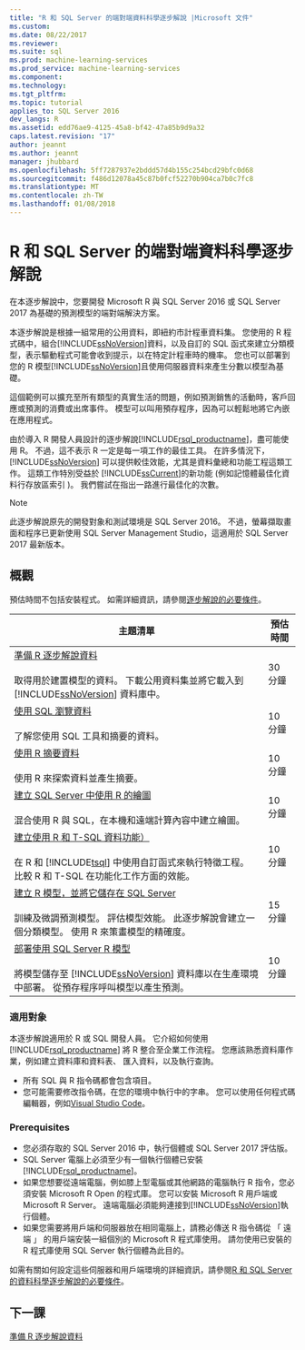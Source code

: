 ```yaml
---
title: "R 和 SQL Server 的端對端資料科學逐步解說 |Microsoft 文件"
ms.custom: 
ms.date: 08/22/2017
ms.reviewer: 
ms.suite: sql
ms.prod: machine-learning-services
ms.prod_service: machine-learning-services
ms.component: 
ms.technology: 
ms.tgt_pltfrm: 
ms.topic: tutorial
applies_to: SQL Server 2016
dev_langs: R
ms.assetid: edd76ae9-4125-45a8-bf42-47a85b9d9a32
caps.latest.revision: "17"
author: jeannt
ms.author: jeannt
manager: jhubbard
ms.openlocfilehash: 5ff7287937e2bddd57d4b155c254bcd29bfc0d68
ms.sourcegitcommit: f486d12078a45c87b0fcf52270b904ca7b0c7fc8
ms.translationtype: MT
ms.contentlocale: zh-TW
ms.lasthandoff: 01/08/2018
---
```

# <a name="end-to-end-data-science-walkthrough-for-r-and-sql-server"></a>R 和 SQL Server 的端對端資料科學逐步解說

在本逐步解說中，您要開發 Microsoft R 與 SQL Server 2016 或 SQL Server 2017 為基礎的預測模型的端對端解決方案。

本逐步解說是根據一組常用的公用資料，即紐約市計程車資料集。 您使用的 R 程式碼中，組合[!INCLUDE[ssNoVersion](../../includes/ssnoversion-md.md)]資料，以及自訂的 SQL 函式來建立分類模型，表示驅動程式可能會收到提示，以在特定計程車時的機率。 您也可以部署到您的 R 模型[!INCLUDE[ssNoVersion](../../includes/ssnoversion-md.md)]且使用伺服器資料來產生分數以模型為基礎。

這個範例可以擴充至所有類型的真實生活的問題，例如預測銷售的活動時，客戶回應或預測的消費或出席事件。 模型可以叫用預存程序，因為可以輕鬆地將它內嵌在應用程式。

由於導入 R 開發人員設計的逐步解說[!INCLUDE[rsql_productname](../../includes/rsql-productname-md.md)]，盡可能使用 R。 不過，這不表示 R 一定是每一項工作的最佳工具。 在許多情況下， [!INCLUDE[ssNoVersion](../../includes/ssnoversion-md.md)] 可以提供較佳效能，尤其是資料彙總和功能工程這類工作。  這類工作特別受益於 [!INCLUDE[ssCurrent](../../includes/sscurrent-md.md)]的新功能 (例如記憶體最佳化資料行存放區索引 )。 我們嘗試在指出一路進行最佳化的次數。

> [!NOTE]
> 此逐步解說原先的開發對象和測試環境是 SQL Server 2016。 不過，螢幕擷取畫面和程序已更新使用 SQL Server Management Studio，這適用於 SQL Server 2017 最新版本。

## <a name="overview"></a>概觀

預估時間不包括安裝程式。 如需詳細資訊，請參閱[逐步解說的必要條件](../tutorials/walkthrough-prerequisites-for-data-science-walkthroughs.md)。

|主題清單|預估時間|
|-|------------------------------|
|[準備 R 逐步解說資料](../tutorials/walkthrough-prepare-the-data.md) <br /><br />取得用於建置模型的資料。 下載公用資料集並將它載入到 [!INCLUDE[ssNoVersion](../../includes/ssnoversion-md.md)] 資料庫中。|30 分鐘|
|[使用 SQL 瀏覽資料](../tutorials/walkthrough-view-and-explore-the-data.md) <br /><br />了解您使用 SQL 工具和摘要的資料。|10 分鐘|
|[使用 R 摘要資料](../tutorials/walkthrough-view-and-summarize-data-using-r.md) <br /><br />使用 R 來探索資料並產生摘要。|10 分鐘|
|[建立 SQL Server 中使用 R 的繪圖](../tutorials/walkthrough-create-graphs-and-plots-using-r.md) <br /><br />混合使用 R 與 SQL，在本機和遠端計算內容中建立繪圖。|10 分鐘|
|[建立使用 R 和 T-SQL 資料功能）](../tutorials/walkthrough-create-data-features.md) <br /><br />在 R 和 [!INCLUDE[tsql](../../includes/tsql-md.md)] 中使用自訂函式來執行特徵工程。 比較 R 和 T-SQL 在功能化工作方面的效能。 |10 分鐘|
|[建立 R 模型，並將它儲存在 SQL Server](../tutorials/walkthrough-build-and-save-the-model.md) <br /><br />訓練及微調預測模型。 評估模型效能。 此逐步解說會建立一個分類模型。 使用 R 來策畫模型的精確度。|15 分鐘|
|[部署使用 SQL Server R 模型](../tutorials/walkthrough-deploy-and-use-the-model.md) <br /><br />將模型儲存至 [!INCLUDE[ssNoVersion](../../includes/ssnoversion-md.md)] 資料庫以在生產環境中部署。 從預存程序呼叫模型以產生預測。|10 分鐘|

### <a name="intended-audience"></a>適用對象

本逐步解說適用於 R 或 SQL 開發人員。 它介紹如何使用 [!INCLUDE[rsql_productname](../../includes/rsql-productname-md.md)] 將 R 整合至企業工作流程。  您應該熟悉資料庫作業，例如建立資料庫和資料表、 匯入資料，以及執行查詢。

+ 所有 SQL 與 R 指令碼都會包含項目。
+ 您可能需要修改指令碼，在您的環境中執行中的字串。 您可以使用任何程式碼編輯器，例如[Visual Studio Code](https://code.visualstudio.com/Download)。

### <a name="prerequisites"></a>Prerequisites

+ 您必須存取的 SQL Server 2016 中，執行個體或 SQL Server 2017 評估版。
+ SQL Server 電腦上必須至少有一個執行個體已安裝 [!INCLUDE[rsql_productname](../../includes/rsql-productname-md.md)]。
+ 如果您想要從遠端電腦，例如膝上型電腦或其他網路的電腦執行 R 指令，您必須安裝 Microsoft R Open 的程式庫。 您可以安裝 Microsoft R 用戶端或 Microsoft R Server。 遠端電腦必須能夠連接到[!INCLUDE[ssNoVersion](../../includes/ssnoversion-md.md)]執行個體。
+ 如果您需要將用戶端和伺服器放在相同電腦上，請務必傳送 R 指令碼從 「 遠端 」 的用戶端安裝一組個別的 Microsoft R 程式庫使用。 請勿使用已安裝的 R 程式庫使用 SQL Server 執行個體為此目的。

如需有關如何設定這些伺服器和用戶端環境的詳細資訊，請參閱[R 和 SQL Server 的資料科學逐步解說的必要條件](../tutorials/walkthrough-prerequisites-for-data-science-walkthroughs.md)。

## <a name="next-lesson"></a>下一課

[準備 R 逐步解說資料](../tutorials/walkthrough-prepare-the-data.md)
